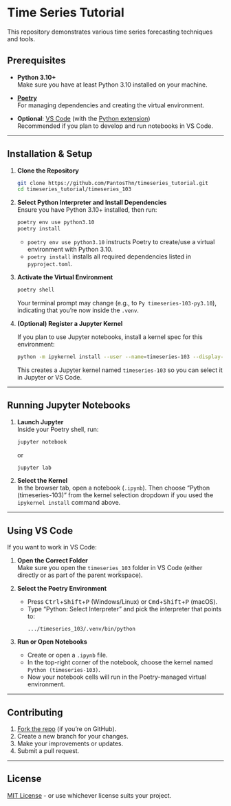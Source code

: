 # Time Series Tutorial

This repository demonstrates various time series forecasting techniques and tools.

## Prerequisites

- **Python 3.10+**  
  Make sure you have at least Python 3.10 installed on your machine.

- **[Poetry](https://python-poetry.org/docs/#installation)**  
  For managing dependencies and creating the virtual environment.

- **Optional**: [VS Code](https://code.visualstudio.com/) (with the [Python extension](https://marketplace.visualstudio.com/items?itemName=ms-python.python))  
  Recommended if you plan to develop and run notebooks in VS Code.

---

## Installation & Setup

1. **Clone the Repository**

    ```bash
    git clone https://github.com/PantosThn/timeseries_tutorial.git
    cd timeseries_tutorial/timeseries_103
    ```

2. **Select Python Interpreter and Install Dependencies**  
   Ensure you have Python 3.10+ installed, then run:

    ```bash
    poetry env use python3.10
    poetry install
    ```

   - `poetry env use python3.10` instructs Poetry to create/use a virtual environment with Python 3.10.  
   - `poetry install` installs all required dependencies listed in `pyproject.toml`.

3. **Activate the Virtual Environment**

    ```bash
    poetry shell
    ```

   Your terminal prompt may change (e.g., to `Py timeseries-103-py3.10`), indicating that you’re now inside the `.venv`.

4. **(Optional) Register a Jupyter Kernel**

    If you plan to use Jupyter notebooks, install a kernel spec for this environment:

    ```bash
    python -m ipykernel install --user --name=timeseries-103 --display-name "Python (timeseries-103)"
    ```

    This creates a Jupyter kernel named `timeseries-103` so you can select it in Jupyter or VS Code.

---

## Running Jupyter Notebooks

1. **Launch Jupyter**  
   Inside your Poetry shell, run:

    ```bash
    jupyter notebook
    ```
   or
    ```bash
    jupyter lab
    ```

2. **Select the Kernel**  
   In the browser tab, open a notebook (`.ipynb`). Then choose “Python (timeseries-103)” from the kernel selection dropdown if you used the `ipykernel install` command above.

---

## Using VS Code

If you want to work in VS Code:

1. **Open the Correct Folder**  
   Make sure you open the `timeseries_103` folder in VS Code (either directly or as part of the parent workspace).

2. **Select the Poetry Environment**  
   - Press <kbd>Ctrl</kbd>+<kbd>Shift</kbd>+<kbd>P</kbd> (Windows/Linux) or <kbd>Cmd</kbd>+<kbd>Shift</kbd>+<kbd>P</kbd> (macOS).  
   - Type “Python: Select Interpreter” and pick the interpreter that points to:
     ```
     .../timeseries_103/.venv/bin/python
     ```

3. **Run or Open Notebooks**  
   - Create or open a `.ipynb` file.
   - In the top-right corner of the notebook, choose the kernel named `Python (timeseries-103)`.
   - Now your notebook cells will run in the Poetry-managed virtual environment.

---

## Contributing

1. [Fork the repo](https://docs.github.com/en/github/getting-started-with-github/fork-a-repo) (if you’re on GitHub).
2. Create a new branch for your changes.
3. Make your improvements or updates.
4. Submit a pull request.

---

## License

[MIT License](LICENSE) - or use whichever license suits your project.
